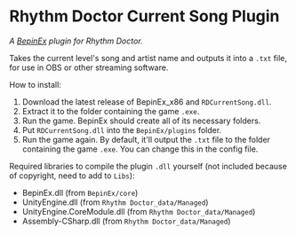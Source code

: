 # Rhythm Doctor Current Song Plugin
*A [BepinEx](https://github.com/BepInEx/BepInEx/releases) plugin for Rhythm Doctor.*

Takes the current level's song and artist name and outputs it into a `.txt` file, for use in OBS or other streaming software.

How to install:
1. Download the latest release of BepinEx_x86 and `RDCurrentSong.dll`.
2. Extract it to the folder containing the game `.exe`. 
3. Run the game. BepinEx should create all of its necessary folders.
4. Put `RDCurrentSong.dll` into the `BepinEx/plugins` folder.
5. Run the game again. By default, it'll output the `.txt` file to the folder containing the game `.exe`. You can change this in the config file.

Required libraries to compile the plugin `.dll` yourself (not included because of copyright, need to add to `Libs`):
* BepinEx.dll (from `BepinEx/core`)
* UnityEngine.dll (from `Rhythm Doctor_data/Managed`)
* UnityEngine.CoreModule.dll (from `Rhythm Doctor_data/Managed`)
* Assembly-CSharp.dll (from `Rhythm Doctor_data/Managed`)
